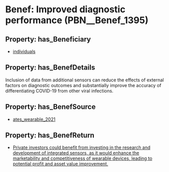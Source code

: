 # Benef: __Improved diagnostic performance__ (PBN__Benef_1395)

## Property: has_Beneficiary

* [individuals](../Stakeholder/PBN__Stakeholder_20)

## Property: has_BenefDetails

Inclusion of data from additional sensors can reduce the effects of external factors on diagnostic outcomes and substantially improve the accuracy of differentiating COVID-19 from other viral infections.

## Property: has_BenefSource

* [ates_wearable_2021](../Article/PBN__Article_296)

## Property: has_BenefReturn

* [Private investors could benefit from investing in the research and development of integrated sensors, as it would enhance the marketability and competitiveness of wearable devices, leading to potential profit and asset value improvement.](../BenefReturn/PBN__BenefReturn_1583)

